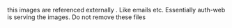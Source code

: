 this images are referenced externally . Like emails etc.
Essentially auth-web is serving the images.
Do not remove these files
